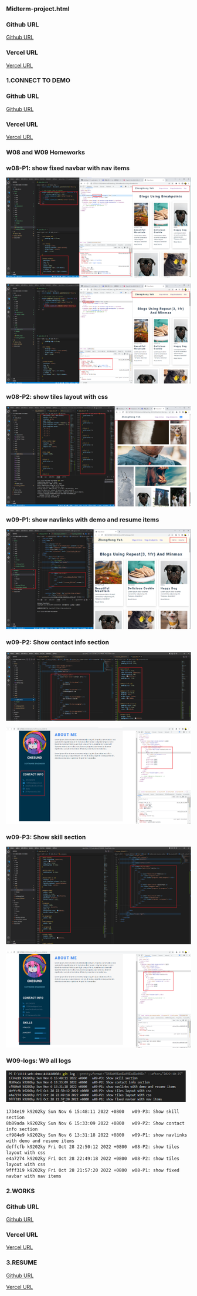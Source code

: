 ### Midterm-project.html

### Github URL

[Github URL](https://github.com/k9202ky/1111-web-demo-411418030/blob/main/projects/midterm/mid-project_30.html)

### Vercel URL

[Vercel URL](https://1111-web-demo-411418030-8j4p.vercel.app/demo_30.html)

### 1.CONNECT TO DEMO

### Github URL

[Github URL](https://github.com/k9202ky/1111-web-demo-411418030/blob/main/demo_30.html)

### Vercel URL

[Vercel URL](https://1111-web-demo-411418030-8j4p.vercel.app/demo_30.html)

### W08 and W09 Homeworks

### w08-P1: show fixed navbar with nav items

![](w08-p1-1.png)

![](w08-p1-2.png)

### w08-P2: show tiles layout with css

![](w08-p2.png)

### w09-P1: show navlinks with demo and resume items

![](w09-p1.png)

### w09-P2: Show contact info section

![](w09-p2-1.png)

![](w09-p2-2.png)

### w09-P3: Show skill section

![](w09-p3-1.png)

![](w09-p3-2.png)

### W09-logs: W9 all logs

![](w08-logs.png)

```
1734e19 k9202ky Sun Nov 6 15:48:11 2022 +0800   w09-P3: Show skill section
8b89ada k9202ky Sun Nov 6 15:33:09 2022 +0800   w09-P2: Show contact info section
cf984e9 k9202ky Sun Nov 6 13:31:18 2022 +0800   w09-P1: show navlinks with demo and resume items
deffcfb k9202ky Fri Oct 28 22:50:12 2022 +0800  w08-P2: show tiles layout with css
e4a7274 k9202ky Fri Oct 28 22:49:18 2022 +0800  w08-P2: show tiles layout with css
9fff319 k9202ky Fri Oct 28 21:57:20 2022 +0800  w08-P1: show fixed navbar with nav items
```

### 2.WORKS

### Github URL

[Github URL](https://github.com/k9202ky/1111-web-demo-411418030/blob/main/projects/midterm/works.html)

### Vercel URL

[Vercel URL](https://1111-web-demo-411418030-8j4p.vercel.app/projects/midterm/works.html)

### 3.RESUME

[Github URL](https://github.com/k9202ky/1111-web-demo-411418030/blob/main/projects/midterm/resume_30.html)

[Vercel URL](https://1111-web-demo-411418030-8j4p.vercel.app/projects/midterm/resume_30.html)

